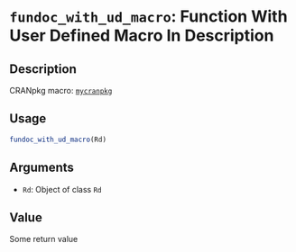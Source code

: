 # `fundoc_with_ud_macro`: Function With User Defined Macro In Description

## Description

CRANpkg macro: [`mycranpkg`](https://CRAN.R-project.org/package=mycranpkg)

## Usage

```r
fundoc_with_ud_macro(Rd)
```

## Arguments

* `Rd`: Object of class `Rd`

## Value

Some return value

